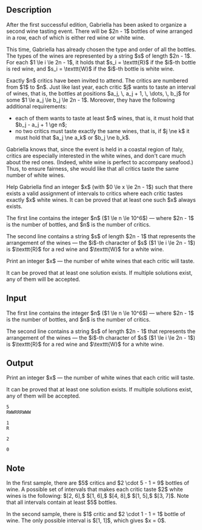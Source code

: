 ## Description

<div><p>After the first successful edition, Gabriella has been asked to organize a second wine tasting event. There will be $2n - 1$ bottles of wine arranged in a row, each of which is either red wine or white wine.</p><p>This time, Gabriella has already chosen the type and order of all the bottles. The types of the wines are represented by a string $s$ of length $2n - 1$. For each $1 \le i \le 2n - 1$, it holds that $s_i = \texttt{R}$ if the $i$-th bottle is red wine, and $s_i = \texttt{W}$ if the $i$-th bottle is white wine.</p><p>Exactly $n$ critics have been invited to attend. The critics are numbered from $1$ to $n$. Just like last year, each critic $j$ wants to taste an interval of wines, that is, the bottles at positions $a_j, \, a_j + 1, \, \dots, \, b_j$ for some $1 \le a_j \le b_j \le 2n - 1$. Moreover, they have the following additional requirements:</p><ul> <li> each of them wants to taste at least $n$ wines, that is, it must hold that $b_j - a_j + 1 \ge n$; </li><li> no two critics must taste exactly the same wines, that is, if $j \ne k$ it must hold that $a_j \ne a_k$ or $b_j \ne b_k$. </li></ul><p>Gabriella knows that, since the event is held in a coastal region of Italy, critics are especially interested in the white wines, and don't care much about the red ones. (Indeed, white wine is perfect to accompany seafood.) Thus, to ensure fairness, she would like that all critics taste the same number of white wines.</p><p>Help Gabriella find an integer $x$ (with $0 \le x \le 2n - 1$) such that there exists a valid assignment of intervals to critics where each critic tastes exactly $x$ white wines. It can be proved that at least one such $x$ always exists.</p></div><div class="input-specification"><p>The first line contains the integer $n$ ($1 \le n \le 10^6$) — where $2n - 1$ is the number of bottles, and $n$ is the number of critics.</p><p>The second line contains a string $s$ of length $2n - 1$ that represents the arrangement of the wines — the $i$-th character of $s$ ($1 \le i \le 2n - 1$) is $\texttt{R}$ for a red wine and $\texttt{W}$ for a white wine.</p></div><div class="output-specification"><p>Print an integer $x$ — the number of white wines that each critic will taste.</p><p>It can be proved that at least one solution exists. If multiple solutions exist, any of them will be accepted.</p></div>

## Input

<p>The first line contains the integer $n$ ($1 \le n \le 10^6$) — where $2n - 1$ is the number of bottles, and $n$ is the number of critics.</p><p>The second line contains a string $s$ of length $2n - 1$ that represents the arrangement of the wines — the $i$-th character of $s$ ($1 \le i \le 2n - 1$) is $\texttt{R}$ for a red wine and $\texttt{W}$ for a white wine.</p>

## Output

<p>Print an integer $x$ — the number of white wines that each critic will taste.</p><p>It can be proved that at least one solution exists. If multiple solutions exist, any of them will be accepted.</p>





```input1
5
RWWRRRWWW
```




```input2
1
R
```




```output1
2
```




```output2
0
```



## Note

<p>In the <span class="tex-font-style-bf">first sample</span>, there are $5$ critics and $2 \cdot 5 - 1 = 9$ bottles of wine. A possible set of intervals that makes each critic taste $2$ white wines is the following: $[2, 6],$ $[1, 6],$ $[4, 8],$ $[1, 5],$ $[3, 7]$. Note that all intervals contain at least $5$ bottles.</p><p>In the <span class="tex-font-style-bf">second sample</span>, there is $1$ critic and $2 \cdot 1 - 1 = 1$ bottle of wine. The only possible interval is $[1, 1]$, which gives $x = 0$.</p>
